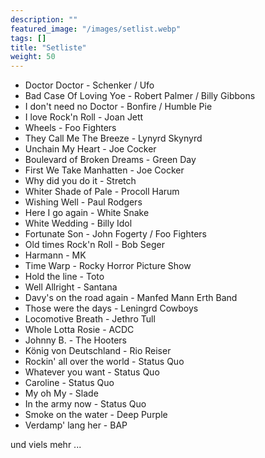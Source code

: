 ```yaml
---
description: ""
featured_image: "/images/setlist.webp"
tags: []
title: "Setliste"
weight: 50
---
```


*	Doctor Doctor 	- 	Schenker / Ufo
*	Bad Case Of Loving Yoe	- 	Robert Palmer / Billy Gibbons
*	I don't need no Doctor	- 	Bonfire / Humble Pie
*	I love Rock'n Roll	- 	Joan Jett
*	Wheels	- 	Foo Fighters
*	They Call Me The Breeze	- 	Lynyrd Skynyrd
*	Unchain My Heart	- 	Joe Cocker
*	Boulevard of Broken Dreams	- 	Green Day
*	First We Take Manhatten	- 	Joe Cocker
*	Why did you do it	- 	Stretch
*	Whiter Shade of Pale	- 	Procoll Harum
*	Wishing Well	- 	Paul Rodgers
*	Here I go again	- 	White Snake
*	White Wedding	- 	Billy Idol
*	Fortunate Son	- 	John Fogerty / Foo Fighters
*	Old times Rock'n Roll	- 	Bob Seger
*	Harmann	- 	MK
*	Time Warp	- 	Rocky Horror Picture Show
*	Hold the line	- 	Toto
*	Well Allright	- 	Santana
*	Davy's on the road again	- 	Manfed Mann Erth Band
*	Those were the days	- 	Leningrd Cowboys
*	Locomotive Breath	- 	Jethro Tull
*	Whole Lotta Rosie	- 	ACDC
*	Johnny B.	- 	The Hooters
*	König von Deutschland	- 	Rio Reiser
*	Rockin' all over the world	- 	Status Quo
*	Whatever you want	- 	Status Quo
*	Caroline	- 	Status Quo
*	My oh My	- 	Slade
*	In the army now	- 	Status Quo
*	Smoke on the water	- 	Deep Purple
*	Verdamp' lang her	- 	BAP

und viels mehr ...